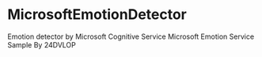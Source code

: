 # MicrosoftEmotionDetector
Emotion detector by Microsoft Cognitive Service
Microsoft Emotion Service Sample By 24DVLOP
